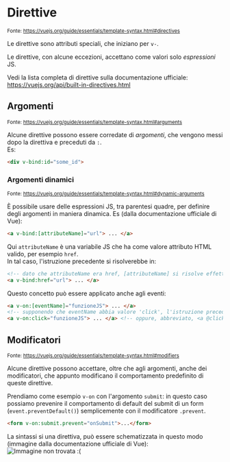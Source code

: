 # Direttive

<small> Fonte: https://vuejs.org/guide/essentials/template-syntax.html#directives </small>

Le direttive sono attributi speciali, che iniziano per `v-`.  

Le direttive, con alcune eccezioni, accettano come valori solo *espressioni* JS.  

Vedi la lista completa di direttive sulla documentazione ufficiale: https://vuejs.org/api/built-in-directives.html 

## Argomenti

<small> Fonte: https://vuejs.org/guide/essentials/template-syntax.html#arguments </small>

Alcune direttive possono essere corredate di *argomenti*, che vengono messi dopo la direttiva e preceduti da `:`.  
Es: 
```html 
<div v-bind:id="some_id">
``` 

### Argomenti dinamici

<small> Fonte: https://vuejs.org/guide/essentials/template-syntax.html#dynamic-arguments </small>

È possibile usare delle espressioni JS, tra parentesi quadre, per definire degli argomenti in maniera dinamica.
Es (dalla documentazione ufficiale di Vue):  
```html
<a v-bind:[attributeName]="url"> ... </a>
```
Qui `attributeName` è una variabile JS che ha come valore attributo HTML valido, per esempio `href`.  
In tal caso, l'istruzione precedente si risolverebbe in:
```html
<!-- dato che attributeName era href, [attributeName] si risolve effettivamente in quanto segue -->
<a v-bind:href="url"> ... </a>
```

Questo concetto può essere applicato anche agli eventi:
```html
<a v-on:[eventName]="funzioneJS"> ... </a>
<!-- supponendo che eventName abbia valore 'click', l'istruzione precedente si risolverebbe in quanto segue -->
<a v-on:click="funzioneJS"> ... </a> <!-- oppure, abbreviato, <a @click="funzioneJS">  -->
```

## Modificatori

<small> Fonte: https://vuejs.org/guide/essentials/template-syntax.html#modifiers </small>

Alcune direttive possono accettare, oltre che agli argomenti, anche dei modificatori, che appunto modificano il comportamento predefinito di queste direttive.   

Prendiamo come esempio `v-on` con l'argomento `submit`: in questo caso possiamo prevenire il comportamento di default del submit di un form (`event.preventDefault()`) semplicemente con il modificatore `.prevent`.
```html
<form v-on:submit.prevent="onSubmit">...</form>
```

La sintassi si una direttiva, può essere schematizzata in questo modo (immagine dalla documentazione ufficiale di Vue):
![Immagine non trovata :(](https://vuejs.org/assets/directive.7WSr6AKH.png)


